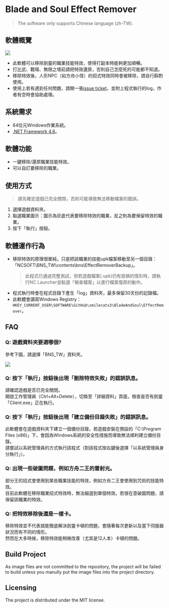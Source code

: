 Blade and Soul Effect Remover
==
> The software only supports Chinese language (zh-TW).

## 軟體概覽

![](https://i.imgur.com/6ha9IMu.png)

* 此軟體可以移除劍靈的職業技能特效，使得打副本時能夠更加順暢。
* 打比武、戰場、無限之塔前請把特效還原，否則自己怎麼死的可能都不知道。
* 移除特效後，人形NPC（如方舟小怪）的招式特效同時會被移除，請自行斟酌使用。
* 使用上若有遇到任何問題，請開一張[issue ticket](https://github.com/smilecatx3/Blade-and-Soul-Effect-Remover/issues)，並附上程式執行的log，作者有空時會協助處理。

## 系統需求
* 64位元Windows作業系統。
* [.NET Framework 4.6](https://www.microsoft.com/zh-tw/download/details.aspx?id=48137)。

## 軟體功能
* 一鍵移除/還原職業技能特效。
* 可以自訂要移除的職業。

## 使用方式
> 請先確定遊戲已完全關閉，否則可能導致無法移動檔案的錯誤。
1. 選擇遊戲資料夾。
2. 點選職業圖示：圖示為灰底代表要移除特效的職業，反之則為要保留特效的職業。
3. 按下「執行」按鈕。

## 軟體運作行為
* 移除特效的原理很單純，只是把該職業的技能upk檔案移動至另一個目錄：「NCSOFT\BNS_TW\contents\bns\EffectRemoverBackup」。
    > 此程式已通過完整測試，但若遊戲檔案(.upk)仍有毀損的情形時，請執行NC Launcher並點選「檢查檔案」以進行檔案復原的動作。
* 程式執行時會在程式目錄下產生「log」資料夾，最多保留30天份的記錄檔。
* 此軟體會讀寫Windows Registry：`HKEY_CURRENT_USER\SOFTWARE\GitHub\smilecatx3\BladeAndSoul\EffectRemover`。

## FAQ
### Q: 遊戲資料夾要選哪個?
參考下圖，請選擇「BNS_TW」資料夾。

![](https://i.imgur.com/sA3OBn2.png)

### Q: 按下「執行」按鈕後出現「刪除特效失敗」的錯誤訊息。
請確認遊戲是否已完全關閉。  
開啟工作管理員（Ctrl+Alt+Delete），切換至「詳細資料」頁面，檢查是否有劍靈「Client.exe」正在執行。

### Q: 按下「執行」按鈕後出現「建立備份目錄失敗」的錯誤訊息。
此軟體會在遊戲資料夾下建立一個備份目錄，若遊戲安裝在預設的「C:\Program Files (x86)」下，會因為Windows系統的安全性措施而導致無法順利建立備份目錄。  
請嘗試以系統管理員的方式執行該程式（對該程式按右鍵後選擇「以系統管理員身分執行」）。

### Q: 出現一些破圖問題，例如方舟二王的雷射光。
部分王的招式會使用到某些職業技能的特效，例如方舟二王會使用到咒術的技能特效。  
目前此軟體在移除職業招式特效時，無法細選到單個特效。若很在意破圖問題，請保留該職業的特效。

### Q: 把特效移除後還是一樣卡。
移除特效並不代表就能徹底解決劍靈卡頓的問題，會隨著每次更新以及當下伺服器狀況而有不同的情形。  
然而在大多時候，移除特效能稍微改善（尤其是12人本）卡頓的問題。

## Build Project
As image files are not committed to the repository, the project will be failed to build unless you manully put the image files into the project directory.

## Licensing
The project is distributed under the MIT license.
